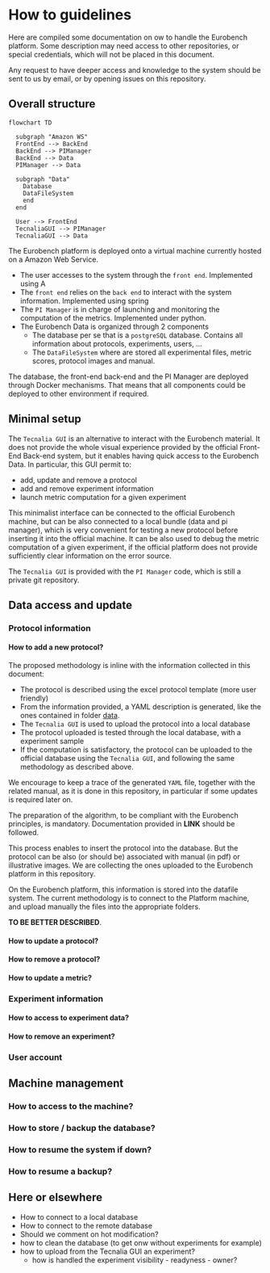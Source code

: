 # How to guidelines

Here are compiled some documentation on ow to handle the Eurobench platform.
Some description may need access to other repositories, or special credentials, which will not be placed in this document.

Any request to have deeper access and knowledge to the system should be sent to us by email, or by opening issues on this repository.

## Overall structure

```mermaid
flowchart TD

  subgraph "Amazon WS"
  FrontEnd --> BackEnd
  BackEnd --> PIManager
  BackEnd --> Data
  PIManager --> Data

  subgraph "Data"
    Database
    DataFileSystem
    end
  end

  User --> FrontEnd
  TecnaliaGUI --> PIManager
  TecnaliaGUI --> Data

```

The Eurobench platform is deployed onto a virtual machine currently hosted on a Amazon Web Service.

* The user accesses to the system through the `front end`.
  Implemented using A
* The `front end` relies on the `back end` to interact with the system information.
  Implemented using spring
* The `PI Manager` is in charge of launching and monitoring the computation of the metrics.
  Implemented under python.
* The Eurobench Data is organized through 2 components
  * The database per se that is a `postgreSQL` database.
    Contains all information about protocols, experiments, users, ...
  * The `DataFileSystem` where are stored all experimental files, metric scores, protocol images and manual.

The database, the front-end back-end and the PI Manager are deployed through Docker mechanisms.
That means that all components could be deployed to other environment if required.

## Minimal setup

The `Tecnalia GUI` is an alternative to interact with the Eurobench material.
It does not provide the whole visual experience provided by the official Front-End Back-end system,
but it enables having quick access to the Eurobench Data.
In particular, this GUI permit to:

* add, update and remove a protocol
* add and remove experiment information
* launch metric computation for a given experiment

This minimalist interface can be connected to the official Eurobench machine,
but can be also connected to a local bundle (data and pi manager),
which is very convenient for testing a new protocol before inserting it into the official machine.
It can be also used to debug the metric computation of a given experiment,
if the official platform does not provide sufficiently clear information on the error source.

The `Tecnalia GUI` is provided with the `PI Manager` code, which is still a private git repository.

## Data access and update

### Protocol information

#### How to add a new protocol?

The proposed methodology is inline with the information collected in this document:

* The protocol is described using the excel protocol template (more user friendly)
* From the information provided, a YAML description is generated,
  like the ones contained in folder [data](data).
* The `Tecnalia GUI` is used to upload the protocol into a local database
* The protocol uploaded is tested through the local database, with a experiment sample
* If the computation is satisfactory, the protocol can be uploaded to the official database using the
  `Tecnalia GUI`, and following the same methodology as described above.

We encourage to keep a trace of the generated `YAML` file, together with the related manual, as it is done in this repository, in particular if some updates is required later on.

The preparation of the algorithm, to be compliant with the Eurobench principles, is mandatory.
Documentation provided in **LINK** should be followed.

This process enables to insert the protocol into the database.
But the protocol can be also (or should be) associated with manual (in pdf) or illustrative images.
We are collecting the ones uploaded to the Eurobench platform in this repository.

On the Eurobench platform, this information is stored into the datafile system.
The current methodology is to connect to the Platform machine, and upload manually the files into the appropriate folders.

**TO BE BETTER DESCRIBED**.

#### How to update a protocol?

#### How to remove a protocol?

#### How to update a metric?

### Experiment information

#### How to access to experiment data?

#### How to remove an experiment?

### User account

## Machine management

### How to access to the machine?

### How to store / backup the database?

### How to resume the system if down?

### How to resume a backup?

## Here or elsewhere

* How to connect to a local database
* How to connect to the remote database
* Should we comment on hot modification?
* how to clean the database (to get onw without experiments for example)
* how to upload from the Tecnalia GUI an experiment?
  * how is handled the experiment visibility - readyness - owner?
